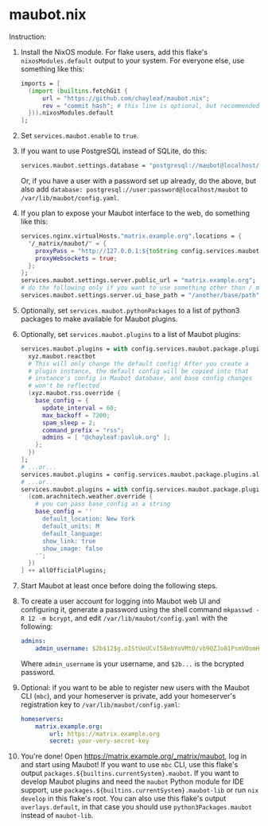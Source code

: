 # maubot.nix

Instruction:

1. Install the NixOS module. For flake users, add this flake's
   `nixosModules.default` output to your system. For everyone else, use
   something like this:

   ```nix
   imports = [
     (import (builtins.fetchGit {
         url = "https://github.com/chayleaf/maubot.nix";
         rev = "commit hash"; # this line is optional, but recommended
     })).nixosModules.default
   ];
   ```
2. Set `services.maubot.enable` to `true`.
3. If you want to use PostgreSQL instead of SQLite, do this:

   ```nix
   services.maubot.settings.database = "postgresql://maubot@localhost/maubot";
   ```

   Or, if you have a user with a password set up already, do the above,
   but also add `database: postgresql://user:password@localhost/maubot`
   to `/var/lib/maubot/config.yaml`.
4. If you plan to expose your Maubot interface to the web, do something
   like this:
   ```nix
   services.nginx.virtualHosts."matrix.example.org".locations = {
     "/_matrix/maubot/" = {
       proxyPass = "http://127.0.0.1:${toString config.services.maubot.settings.server.port}";
       proxyWebsockets = true;
     };
   };
   services.maubot.settings.server.public_url = "matrix.example.org";
   # do the following only if you want to use something other than /_matrix/maubot...
   services.maubot.settings.server.ui_base_path = "/another/base/path";
   ```
5. Optionally, set `services.maubot.pythonPackages` to a list of python3
   packages to make available for Maubot plugins.
6. Optionally, set `services.maubot.plugins` to a list of Maubot
   plugins:
   ```nix
   services.maubot.plugins = with config.services.maubot.package.plugins; [
     xyz.maubot.reactbot
     # This will only change the default config! After you create a
     # plugin instance, the default config will be copied into that
     # instance's config in Maubot database, and base config changes
     # won't be reflected
     (xyz.maubot.rss.override {
       base_config = {
         update_interval = 60;
         max_backoff = 7200;
         spam_sleep = 2;
         command_prefix = "rss";
         admins = [ "@chayleaf:pavluk.org" ];
       };
     })
   ];
   # ...or...
   services.maubot.plugins = config.services.maubot.package.plugins.allOfficialPlugins;
   # ...or...
   services.maubot.plugins = with config.services.maubot.package.plugins; [
     (com.arachnitech.weather.override {
       # you can pass base_config as a string
       base_config = ''
         default_location: New York
         default_units: M
         default_language:
         show_link: true
         show_image: false
       '';
     })
   ] ++ allOfficialPlugins;
   ```
7. Start Maubot at least once before doing the following steps.
8. To create a user account for logging into Maubot web UI and
   configuring it, generate a password using the shell command
   `mkpasswd -R 12 -m bcrypt`, and edit `/var/lib/maubot/config.yaml`
   with the following:

   ```yaml
   admins:
       admin_username: $2b$12$g.oIStUeUCvI58ebYoVMtO/vb9QZJo81PsmVOomHiNCFbh0dJpZVa
   ```

   Where `admin_username` is your username, and `$2b...` is the bcrypted
   password.
9. Optional: if you want to be able to register new users with the
   Maubot CLI (`mbc`), and your homeserver is private, add your
   homeserver's registration key to `/var/lib/maubot/config.yaml`:

   ```yaml
   homeservers:
       matrix.example.org:
           url: https://matrix.example.org
           secret: your-very-secret-key
   ```
10. You're done! Open https://matrix.example.org/_matrix/maubot, log in
    and start using Maubot! If you want to use `mbc` CLI, use this
    flake's output `packages.${builtins.currentSystem}.maubot`. If you
    want to develop Maubot plugins and need the `maubot` Python module
    for IDE support, use
    `packages.${builtins.currentSystem}.maubot-lib` or run
    `nix develop` in this flake's root. You can also use this flake's
    output `overlays.default`, in that case you should use
    `python3Packages.maubot` instead of `maubot-lib`.
